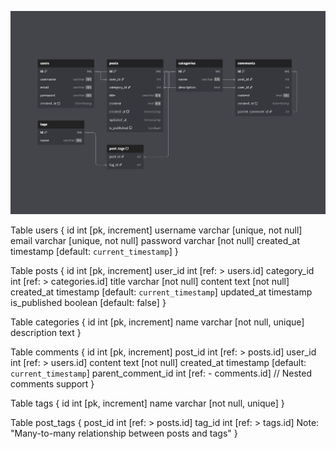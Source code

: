 ![Ekran Görüntüsü](db_blog.png)


Table users {
  id int [pk, increment]
  username varchar [unique, not null]
  email varchar [unique, not null]
  password varchar [not null]
  created_at timestamp [default: `current_timestamp`]
}

Table posts {
  id int [pk, increment]
  user_id int [ref: > users.id]
  category_id int [ref: > categories.id]
  title varchar [not null]
  content text [not null]
  created_at timestamp [default: `current_timestamp`]
  updated_at timestamp
  is_published boolean [default: false]
}

Table categories {
  id int [pk, increment]
  name varchar [not null, unique]
  description text
}

Table comments {
  id int [pk, increment]
  post_id int [ref: > posts.id]
  user_id int [ref: > users.id]
  content text [not null]
  created_at timestamp [default: `current_timestamp`]
  parent_comment_id int [ref: - comments.id] // Nested comments support
}

Table tags {
  id int [pk, increment]
  name varchar [not null, unique]
}

Table post_tags {
  post_id int [ref: > posts.id]
  tag_id int [ref: > tags.id]
  Note: "Many-to-many relationship between posts and tags"
}


